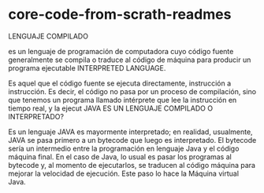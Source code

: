 # core-code-from-scrath-readmes
LENGUAJE COMPILADO 

es un lenguaje de programación de computadora cuyo código fuente generalmente se compila o traduce al código de máquina para producir un programa ejecutable
INTERPRETED LANGUAGE.

Es aquel que el código fuente se ejecuta directamente, instrucción a instrucción.
Es decir, el código no pasa por un proceso de compilación, sino que tenemos un programa llamado intérprete que lee la instrucción en tiempo real, y la ejecut
JAVA ES UN LENGUAJE COMPILADO O INTERPRETADO?

Es un lenguaje JAVA es mayormente interpretado; en realidad, usualmente, JAVA se pasa primero a un bytecode que luego es interpretado. El bytecode sería un intermedio entre la programación en lenguaje Java y el código máquina final.
En el caso de Java, lo usual es pasar los programas al bytecode y, al momento de ejecutarlos, se traducen al código máquina para mejorar la velocidad de ejecución. Este paso lo hace la Máquina virtual Java.
